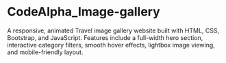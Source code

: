 # CodeAlpha_Image-gallery
A responsive, animated Travel image gallery website built with HTML, CSS, Bootstrap, and JavaScript. Features include a full-width hero section, interactive category filters, smooth hover effects, lightbox image viewing, and mobile-friendly layout.
